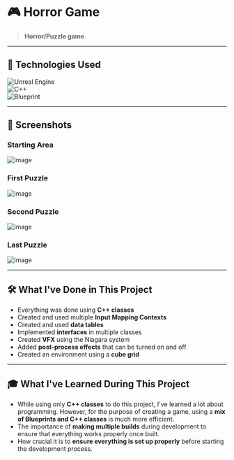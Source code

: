 # 🎮 Horror Game  
> **Horror/Puzzle game**  

---
## 🔧 **Technologies Used**  
![Unreal Engine](https://img.shields.io/badge/Engine-Unreal%20Engine-0E1128?style=for-the-badge&logo=unrealengine)  
![C++](https://img.shields.io/badge/Language-C%2B%2B-00599C?style=for-the-badge&logo=cplusplus)  
![Blueprint](https://img.shields.io/badge/Language-Blueprints-2B5780?style=for-the-badge&logo=unrealengine) 

---
## 📸 Screenshots  

### **Starting Area**  
![image](https://github.com/user-attachments/assets/9b07c839-ccc7-40a4-a168-8126d2781e1b)  

### **First Puzzle**  
![image](https://github.com/user-attachments/assets/3a23049c-466f-49ca-875b-9c9d551320e3)  

### **Second Puzzle**  
![image](https://github.com/user-attachments/assets/8f2cfa05-9c4c-4015-a0a4-b6c9a15e2062)  

### **Last Puzzle**  
![image](https://github.com/user-attachments/assets/24e0e45c-d8da-4d8d-a7bd-738db0e60901)  

---

## 🛠 **What I've Done in This Project**  
- Everything was done using **C++ classes**  
- Created and used multiple **Input Mapping Contexts**  
- Created and used **data tables**  
- Implemented **interfaces** in multiple classes  
- Created **VFX** using the Niagara system  
- Added **post-process effects** that can be turned on and off  
- Created an environment using a **cube grid**  

---

## 🎓 **What I've Learned During This Project**  
- While using only **C++ classes** to do this project, I've learned a lot about programming. However, for the purpose of creating a game, using a **mix of Blueprints and C++ classes** is much more efficient.  
- The importance of **making multiple builds** during development to ensure that everything works properly once built.  
- How crucial it is to **ensure everything is set up properly** before starting the development process.  

